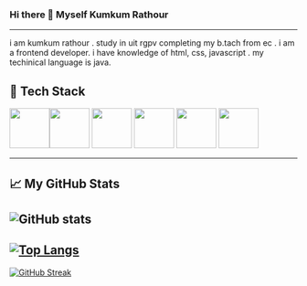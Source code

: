 ### Hi there 👋 Myself Kumkum Rathour
<hr/>


<p>
i am kumkum rathour . study in uit rgpv completing my b.tach from ec . i am a frontend developer. i have knowledge of html, css, javascript . my techinical language is java.

</p>

<h2>🧰 Tech Stack</h2>
<div display="flex" gap="5px">
  <img src="https://cdn.worldvectorlogo.com/logos/javascript-1.svg" width="70px" height="70px"/><img src="https://cdn.worldvectorlogo.com/logos/react-2.svg" width="70px" height="70px"/>
  <img src="https://cdn.worldvectorlogo.com/logos/nodejs-icon.svg" width="70px" height="70px"/>
  <img src="https://cdn.worldvectorlogo.com/logos/html-1.svg" width="70px" height="70px"/>
  <img src="https://cdn.worldvectorlogo.com/logos/css-3.svg" width="70px" height="70px"/>
  <img src="https://cdn.worldvectorlogo.com/logos/tailwindcss.svg" width="70px" height="70px"/>
 <div/>
 <hr/>
  
  ## &#x1f4c8; My GitHub Stats
  
 ![GitHub stats](https://github-readme-stats.vercel.app/api?username=kumkumrathour&hide=contribs&show_icons=true,prs)
  <br/>
  ---
  [![Top Langs](https://github-readme-stats.vercel.app/api/top-langs/?username=kumkumrathour)](https://github.com/anuraghazra/github-readme-stats)
---
  [![GitHub Streak](https://github-readme-streak-stats.herokuapp.com?user=kumkumrathour&theme=light&background=ffffff)](https://git.io/streak-stats)
